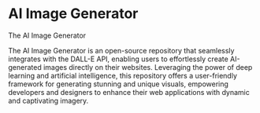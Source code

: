 # AI Image Generator
The AI Image Generator

The AI Image Generator is an open-source repository that seamlessly integrates with the DALL-E API, enabling users to effortlessly create AI-generated images directly on their websites. Leveraging the power of deep learning and artificial intelligence, this repository offers a user-friendly framework for generating stunning and unique visuals, empowering developers and designers to enhance their web applications with dynamic and captivating imagery.

